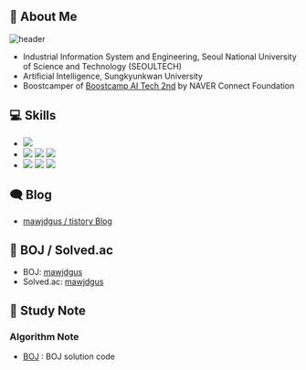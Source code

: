 ## 👋 About Me

![header](https://capsule-render.vercel.app/api?type=waving&color=timeGradient&height=240&section=header&text=Hi,%20I'm%20jeonghyeon%20Kim%20🥕&fontSize=36&animation=fadeIn&fontAlignY=36)
- Industrial Information System and Engineering, Seoul National University of Science and Technology (SEOULTECH)
- Artificial Intelligence, Sungkyunkwan University
- Boostcamper of [Boostcamp AI Tech 2nd](https://boostcamp.connect.or.kr/about.html) by NAVER Connect Foundation

## 💻 Skills

- <img src="https://img.shields.io/badge/Python-3766AB?style=flat&logo=Python&logoColor=white"/>
- <img src="https://img.shields.io/badge/Pytorch-4424FE?style=flat&logo=Pytorch&logoColor=white"> <img src="https://img.shields.io/badge/Tensorflow-FF7F00?style=flat&logo=Tensorflow&logoColor=white"> <img src="https://img.shields.io/badge/Keras-FF3232?style=flat&logo=Keras&logoColor=white"> 
- <img src="https://img.shields.io/badge/Numpy-1E8449?style=flat&logo=Numpy&logoColor=white"> <img src="https://img.shields.io/badge/Pandas-6E12CB?style=flat&logo=Pandas&logoColor=white"> <img src="https://img.shields.io/badge/OpenCV-0C70F2?style=flat&logo=OpenCV&logoColor=white"> 


## 🗨 Blog

- [mawjdgus / tistory Blog](https://mawjdgus.tistory.com)

## 📃 BOJ / Solved.ac

- BOJ: [mawjdgus](https://www.acmicpc.net/user/mawjdgus)
- Solved.ac: [mawjdgus](https://solved.ac/profile/mawjdgus)

## 📁 Study Note

### Algorithm Note

- [BOJ](https://github.com/mawjdgus/BOJ) : BOJ solution code

